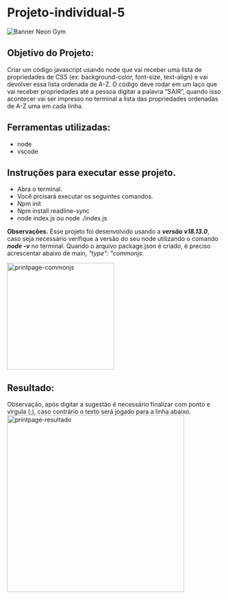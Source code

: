# Projeto-individual-5
![Banner Neon Gym](https://user-images.githubusercontent.com/112557569/216474831-363bdc00-f293-4138-b111-15a1fdc2fd35.jpg)

<h2><strong> Objetivo do Projeto: </strong></h2>

Criar  um código javascript  usando node que vai receber uma lista de
propriedades de CSS (ex: background-color, font-size, text-align) e vai devolver
essa lista ordenada de A-Z. O código deve rodar em um laço que vai receber propriedades até a
pessoa digitar a palavra “SAIR”, quando isso acontecer vai ser impresso
no terminal a lista das propriedades ordenadas de A-Z uma em cada linha.

<h2> <strong>Ferramentas utilizadas:</strong></h2><ul>
<li>node</li>
<li>vscode</li> </ul>

<h2><strong>Instruções para executar esse projeto.</strong></h2>
<ul>
<li>Abra o terminal. </li>
<li>Você prcisará executar os seguintes comandos.</li>
<li>Npm init </li>
<li>Npm install readline-sync</li>
<li>node  index.js  ou node ./index.js </li>
</ul>
<p>
<strong>Observações.</strong>
  Esse projeto foi desenvolvido usando a <strong><em>versão v18.13.0</em></strong>, caso seja necessário verifique a versão do seu node utilizando o comando <strong><em>node -v</em></strong> no terminal. 
Quando o arquivo package.json é criado, é preciso acrescentar abaixo de main, <em>"type": "commonjs</em>. </p><p>

<img width="250" alt="printpage-commonjs" src="https://user-images.githubusercontent.com/112557569/216472039-c5752ac3-c241-4cb5-ab72-962e0a0e3f08.png">
</p>


<h2> Resultado:</h2>
Observação, após digitar a sugestão é necessário finalizar com ponto e virgula (;), caso contrário o texto será jogado para a linha abaixo. 

<img width="413" alt="printpage-resultado" src="https://user-images.githubusercontent.com/112557569/216471916-08a926d0-8b08-405c-b1d0-651f1596c36e.png">
